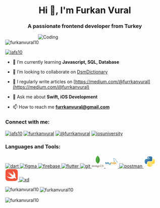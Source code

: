 <h1 align="center">Hi 👋, I'm Furkan Vural</h1>
<h3 align="center">A passionate frontend developer from Turkey</h3>
<img align="right" alt="Coding" width="400" src="https://media0.giphy.com/media/qgQUggAC3Pfv687qPC/giphy.gif">	

<p align="left"> <img src="https://komarev.com/ghpvc/?username=furkanvural10&label=Profile%20views&color=0e75b6&style=flat" alt="furkanvural10" /> </p>

<p align="left"> <a href="https://twitter.com/iafs10" target="blank"><img src="https://img.shields.io/twitter/follow/iafs10?logo=twitter&style=for-the-badge" alt="iafs10" /></a> </p>

- 🌱 I’m currently learning **Javascript, SQL, Database**

- 👯 I’m looking to collaborate on [DsmDictionary](https://github.com/Furkanvural10/dsm-v-dictionary)

- 📝 I regularly write articles on [https://medium.com/@furrkanvural](https://medium.com/@furrkanvural)

- 💬 Ask me about **Swift, iOS Development**

- 📫 How to reach me **furrkanvural@gmail.com**

<h3 align="left">Connect with me:</h3>
<p align="left">
<a href="https://twitter.com/iafs10" target="blank"><img align="center" src="https://raw.githubusercontent.com/rahuldkjain/github-profile-readme-generator/master/src/images/icons/Social/twitter.svg" alt="iafs10" height="30" width="40" /></a>
<a href="https://instagram.com/furrkanvural" target="blank"><img align="center" src="https://raw.githubusercontent.com/rahuldkjain/github-profile-readme-generator/master/src/images/icons/Social/instagram.svg" alt="furrkanvural" height="30" width="40" /></a>
<a href="https://medium.com/@furrkanvural" target="blank"><img align="center" src="https://raw.githubusercontent.com/rahuldkjain/github-profile-readme-generator/master/src/images/icons/Social/medium.svg" alt="@furrkanvural" height="30" width="40" /></a>
<a href="https://www.youtube.com/c/iosuniversity" target="blank"><img align="center" src="https://raw.githubusercontent.com/rahuldkjain/github-profile-readme-generator/master/src/images/icons/Social/youtube.svg" alt="iosuniversity" height="30" width="40" /></a>
</p>

<h3 align="left">Languages and Tools:</h3>
<p align="left"> <a href="https://dart.dev" target="_blank" rel="noreferrer"> <img src="https://www.vectorlogo.zone/logos/dartlang/dartlang-icon.svg" alt="dart" width="40" height="40"/> </a> <a href="https://www.figma.com/" target="_blank" rel="noreferrer"> <img src="https://www.vectorlogo.zone/logos/figma/figma-icon.svg" alt="figma" width="40" height="40"/> </a> <a href="https://firebase.google.com/" target="_blank" rel="noreferrer"> <img src="https://www.vectorlogo.zone/logos/firebase/firebase-icon.svg" alt="firebase" width="40" height="40"/> </a> <a href="https://flutter.dev" target="_blank" rel="noreferrer"> <img src="https://www.vectorlogo.zone/logos/flutterio/flutterio-icon.svg" alt="flutter" width="40" height="40"/> </a> <a href="https://git-scm.com/" target="_blank" rel="noreferrer"> <img src="https://www.vectorlogo.zone/logos/git-scm/git-scm-icon.svg" alt="git" width="40" height="40"/> </a> <a href="https://www.mongodb.com/" target="_blank" rel="noreferrer"> <img src="https://raw.githubusercontent.com/devicons/devicon/master/icons/mongodb/mongodb-original-wordmark.svg" alt="mongodb" width="40" height="40"/> </a> <a href="https://www.mysql.com/" target="_blank" rel="noreferrer"> <img src="https://raw.githubusercontent.com/devicons/devicon/master/icons/mysql/mysql-original-wordmark.svg" alt="mysql" width="40" height="40"/> </a> <a href="https://postman.com" target="_blank" rel="noreferrer"> <img src="https://www.vectorlogo.zone/logos/getpostman/getpostman-icon.svg" alt="postman" width="40" height="40"/> </a> <a href="https://www.python.org" target="_blank" rel="noreferrer"> <img src="https://raw.githubusercontent.com/devicons/devicon/master/icons/python/python-original.svg" alt="python" width="40" height="40"/> </a> <a href="https://developer.apple.com/swift/" target="_blank" rel="noreferrer"> <img src="https://raw.githubusercontent.com/devicons/devicon/master/icons/swift/swift-original.svg" alt="swift" width="40" height="40"/> </a> <a href="https://www.adobe.com/products/xd.html" target="_blank" rel="noreferrer"> <img src="https://cdn.worldvectorlogo.com/logos/adobe-xd.svg" alt="xd" width="40" height="40"/> </a> </p>

<p><img align="left" src="https://github-readme-stats.vercel.app/api/top-langs?username=furkanvural10&show_icons=true&locale=en&layout=compact" alt="furkanvural10" /></p>

<p>&nbsp;<img align="center" src="https://github-readme-stats.vercel.app/api?username=furkanvural10&show_icons=true&locale=en" alt="furkanvural10" /></p>

<p><img align="center" src="https://github-readme-streak-stats.herokuapp.com/?user=furkanvural10&" alt="furkanvural10" /></p>
